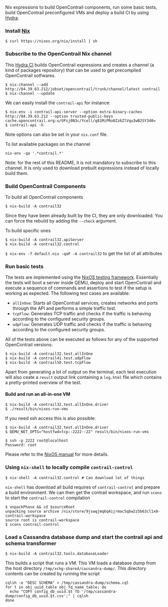 Nix expressions to build OpenContrail components, run some basic
tests, build OpenContrail preconfigured VMs and deploy a build CI by
using [Hydra](https://nixos.org/hydra/).


### Install [Nix](https://nixos.org/nix/)

```
$ curl https://nixos.org/nix/install | sh
```


### Subscribe to the OpenContrail Nix channel

This [Hydra CI](http://84.39.63.212/) builds OpenContrail expressions
and creates a channel (a kind of packages repository) that can be used
to get precompiled OpenContrail sotfwares.


```
$ nix-channel --add http://84.39.63.212/jobset/opencontrail/trunk/channel/latest contrail
$ nix-channel --update
```

We can easily install the `contrail-api` for instance:
```
$ nix-env -i contrail-api-server --option extra-binary-caches http://84.39.63.212 --option trusted-public-keys cache.opencontrail.org:u/UFsj0N3c/Ycell/q81MiPRo0Zz6ZlVqu3wB2SY340=
$ contrail-api -h
```
Note options can also be set in your `nix.conf` file.

To list available packages on the channel
```
nix-env -qa '.*contrail.*'
```

Note: for the rest of this README, it is not mandatory to subscribe to
      this channel. It is only used to download prebuilt expressions
      instead of locally build them.


### Build OpenContrail Components

To build all OpenContrail components
```
$ nix-build -A contrail32
```

Since they have been already built by the CI, they are only
downloaded. You can force the rebuild by adding the `--check`
argument.

To build specific ones
```
$ nix-build -A contrail32.apiServer
$ nix-build -A contrail32.control
```

`$ nix-env -f default.nix -qaP -A contrail32` to get the list of all attributes


### Run basic tests

The tests are implemented using the [NixOS testing framework](https://nixos.org/nixos/manual/index.html#sec-nixos-tests). 
Essentially the tests will boot a server inside QEMU, deploy and start OpenContrail and execute a sequence of commands and
assertions to test if the setup is working as expected. The following test cases are available:

- `allInOne`: Starts all OpenContrail services, creates networks and ports through the API and performs a simple traffic test.
- `tcpFlow`: Generates TCP traffic and checks if the traffic is behaving according to the configured security groups.
- `udpFlow`: Generates UDP traffic and checks if the traffic is behaving according to the configured security groups.

All of the tests above can be executed as follows for any of the supported OpenContrail versions:

```
$ nix-build -A contrail32.test.allInOne
$ nix-build -A contrail41.test.udpFlow
$ nix-build -A contrail50.test.tcpFlow
```


Apart from generating a lot of output on the terminal, each test execution will also
ceate a `result` output link containing a `log.html` file which contains a pretty-printed 
overview of the test.

#### Build and run an all-in-one VM

```
$ nix-build -A contrail32.test.allInOne.driver
$ ./result/bin/nixos-run-vms

```
If you need ssh access this is also possible:

```
$ nix-build -A contrail32.test.allInOne.driver
$ QEMU_NET_OPTS="hostfwd=tcp::2222-:22" result/bin/nixos-run-vms

$ ssh -p 2222 root@localhost
Password: root
```

Please refer to the [NixOS manual](https://nixos.org/nixos/manual/index.html#sec-nixos-tests) for more details.

### Using `nix-shell` to locally compile `contrail-control`

```
$ nix-shell -A contrail32.control # Can download lot of things
```

`nix-shell` has download all build requires of `contrail-control` and
prepare a build environment. We can then get the contrail workspace,
and run `scons` to start the `contrail-control` compilation

```
$ unpackPhase && cd $sourceRoot
unpacking source archive /nix/store/9jswqjmq6q4ijrmac5qbw2z5b63cl1x0-contrail-workspace
source root is contrail-workspace
$ scons contrail-control
```				 

### Load a Cassandra database dump and start the contrail api and schema transformer

```
$ nix-build -A contrail32.tools.databaseLoader
```

This builds a script that runs a VM. This VM loads a database dump
from the host directory `/tmp/xchg-shared/cassandra-dump/`. This
directory contents can be created by running the script

```
cqlsh -e "DESC SCHEMA" > /tmp/cassandra-dump/schema.cql
for t in obj_uuid_table obj_fq_name_table; do
  echo "COPY config_db_uuid.$t TO '/tmp/cassandra-dump/config_db_uuid.$t.csv';" | cqlsh
done
```

